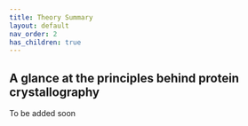 ```yaml
---
title: Theory Summary
layout: default
nav_order: 2
has_children: true
---
```


## A glance at the principles behind protein crystallography
To be added soon
